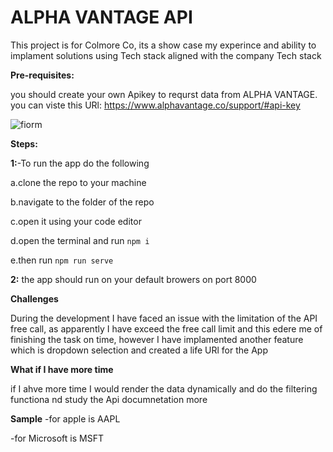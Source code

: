 # ALPHA VANTAGE API
This project is for Colmore Co, its a show case my experince and ability to implament solutions using Tech stack aligned with the company Tech stack


**Pre-requisites:**

you should create your own Apikey to requrst data from ALPHA VANTAGE. you can viste this URl: https://www.alphavantage.co/support/#api-key

![fiorm](https://user-images.githubusercontent.com/58535314/136250162-86c228fc-cc37-46a5-b8b4-9e9b55b05a63.png)

**Steps:**

**1:**-To run the app do the following 

 a.clone the repo to your machine
 
 b.navigate to the folder of the repo
 
 c.open it using your code editor
 
 d.open the terminal and run ```npm i```
 
 e.then run ```npm run serve```
 
**2:** the app should run on your default browers on port 8000


**Challenges**

During the development I have faced an issue with the limitation of the API free call, as apparently I have exceed the free call limit and this edere me of finishing the task on time, however I have implamented another feature which is dropdown selection and created a life URl for the App


**What if I have more time**

if I ahve more time I would render the data dynamically and do the filtering functiona nd study the Api documnetation more 

**Sample**
-for apple is AAPL

-for Microsoft is MSFT

